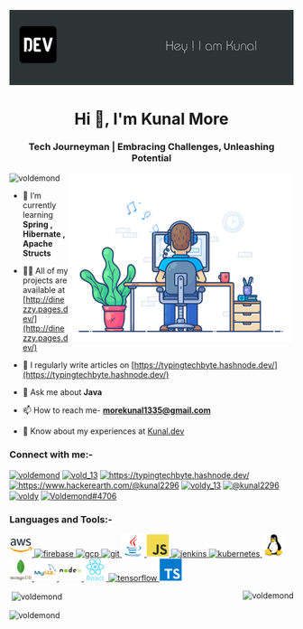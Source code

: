 ![logo](https://github.com/Voldemond/Voldemond/blob/main/Github%20Banner.png)
<h1 align="center">Hi 👋, I'm Kunal More</h1>
<h3 align="center">Tech Journeyman | Embracing Challenges, Unleashing Potential</h3>


<img align="right" alt="coding" width="400" src="https://raw.githubusercontent.com/jsuarezruiz/jsuarezruiz/master/images/coding.gif">

<p align="left"> <img src="https://komarev.com/ghpvc/?username=voldemond&label=Profile%20views&color=0e75b6&style=flat" alt="voldemond" /> </p>

- 🌱 I’m currently learning **Spring , Hibernate , Apache Structs**

- 👨‍💻 All of my projects are available at [http://dinezzy.pages.dev/](http://dinezzy.pages.dev/)

- 📝 I regularly write articles on [https://typingtechbyte.hashnode.dev/](https://typingtechbyte.hashnode.dev/)

- 💬 Ask me about **Java**

- 📫 How to reach me- **morekunal1335@gmail.com**

- 📄 Know about my experiences at [Kunal.dev](https://github.com/Voldemond/Snake-Game/files/11770416/Resume_3.pdf)

<h3 align="left">Connect with me:-</h3>
<p align="left">
<a href="https://twitter.com/voldemond" target="blank"><img align="center" src="https://raw.githubusercontent.com/rahuldkjain/github-profile-readme-generator/master/src/images/icons/Social/twitter.svg" alt="voldemond" height="30" width="40" /></a>
<a href="https://instagram.com/vold_13" target="blank"><img align="center" src="https://raw.githubusercontent.com/rahuldkjain/github-profile-readme-generator/master/src/images/icons/Social/instagram.svg" alt="vold_13" height="30" width="40" /></a>
<a href="https://hashnode.com/https://typingtechbyte.hashnode.dev/" target="blank"><img align="center" src="https://raw.githubusercontent.com/rahuldkjain/github-profile-readme-generator/master/src/images/icons/Social/hashnode.svg" alt="https://typingtechbyte.hashnode.dev/" height="30" width="40" /></a>
<a href="https://www.hackerrank.com/https://www.hackerearth.com/@kunal2296" target="blank"><img align="center" src="https://raw.githubusercontent.com/rahuldkjain/github-profile-readme-generator/master/src/images/icons/Social/hackerrank.svg" alt="https://www.hackerearth.com/@kunal2296" height="30" width="40" /></a>
<a href="https://www.leetcode.com/voldy_13" target="blank"><img align="center" src="https://raw.githubusercontent.com/rahuldkjain/github-profile-readme-generator/master/src/images/icons/Social/leet-code.svg" alt="voldy_13" height="30" width="40" /></a>
<a href="https://www.hackerearth.com/@kunal2296" target="blank"><img align="center" src="https://raw.githubusercontent.com/rahuldkjain/github-profile-readme-generator/master/src/images/icons/Social/hackerearth.svg" alt="@kunal2296" height="30" width="40" /></a>
<a href="https://auth.geeksforgeeks.org/user/voldy" target="blank"><img align="center" src="https://raw.githubusercontent.com/rahuldkjain/github-profile-readme-generator/master/src/images/icons/Social/geeks-for-geeks.svg" alt="voldy" height="30" width="40" /></a>
<a href="https://discord.gg/Voldemond#4706" target="blank"><img align="center" src="https://raw.githubusercontent.com/rahuldkjain/github-profile-readme-generator/master/src/images/icons/Social/discord.svg" alt="Voldemond#4706" height="30" width="40" /></a>
</p>

<h3 align="left">Languages and Tools:-</h3>
<p align="left"> <a href="https://aws.amazon.com" target="_blank" rel="noreferrer"> <img src="https://raw.githubusercontent.com/devicons/devicon/master/icons/amazonwebservices/amazonwebservices-original-wordmark.svg" alt="aws" width="40" height="40"/> </a> <a href="https://firebase.google.com/" target="_blank" rel="noreferrer"> <img src="https://www.vectorlogo.zone/logos/firebase/firebase-icon.svg" alt="firebase" width="40" height="40"/> </a> <a href="https://cloud.google.com" target="_blank" rel="noreferrer"> <img src="https://www.vectorlogo.zone/logos/google_cloud/google_cloud-icon.svg" alt="gcp" width="40" height="40"/> </a> <a href="https://git-scm.com/" target="_blank" rel="noreferrer"> <img src="https://www.vectorlogo.zone/logos/git-scm/git-scm-icon.svg" alt="git" width="40" height="40"/> </a> <a href="https://www.java.com" target="_blank" rel="noreferrer"> <img src="https://raw.githubusercontent.com/devicons/devicon/master/icons/java/java-original.svg" alt="java" width="40" height="40"/> </a> <a href="https://developer.mozilla.org/en-US/docs/Web/JavaScript" target="_blank" rel="noreferrer"> <img src="https://raw.githubusercontent.com/devicons/devicon/master/icons/javascript/javascript-original.svg" alt="javascript" width="40" height="40"/> </a> <a href="https://www.jenkins.io" target="_blank" rel="noreferrer"> <img src="https://www.vectorlogo.zone/logos/jenkins/jenkins-icon.svg" alt="jenkins" width="40" height="40"/> </a> <a href="https://kubernetes.io" target="_blank" rel="noreferrer"> <img src="https://www.vectorlogo.zone/logos/kubernetes/kubernetes-icon.svg" alt="kubernetes" width="40" height="40"/> </a> <a href="https://www.linux.org/" target="_blank" rel="noreferrer"> <img src="https://raw.githubusercontent.com/devicons/devicon/master/icons/linux/linux-original.svg" alt="linux" width="40" height="40"/> </a> <a href="https://www.mongodb.com/" target="_blank" rel="noreferrer"> <img src="https://raw.githubusercontent.com/devicons/devicon/master/icons/mongodb/mongodb-original-wordmark.svg" alt="mongodb" width="40" height="40"/> </a> <a href="https://www.mysql.com/" target="_blank" rel="noreferrer"> <img src="https://raw.githubusercontent.com/devicons/devicon/master/icons/mysql/mysql-original-wordmark.svg" alt="mysql" width="40" height="40"/> </a> <a href="https://nodejs.org" target="_blank" rel="noreferrer"> <img src="https://raw.githubusercontent.com/devicons/devicon/master/icons/nodejs/nodejs-original-wordmark.svg" alt="nodejs" width="40" height="40"/> </a> <a href="https://reactjs.org/" target="_blank" rel="noreferrer"> <img src="https://raw.githubusercontent.com/devicons/devicon/master/icons/react/react-original-wordmark.svg" alt="react" width="40" height="40"/> </a> <a href="https://www.tensorflow.org" target="_blank" rel="noreferrer"> <img src="https://www.vectorlogo.zone/logos/tensorflow/tensorflow-icon.svg" alt="tensorflow" width="40" height="40"/> </a> <a href="https://www.typescriptlang.org/" target="_blank" rel="noreferrer"> <img src="https://raw.githubusercontent.com/devicons/devicon/master/icons/typescript/typescript-original.svg" alt="typescript" width="40" height="40"/> </a> </p>

<p><img align="right" src="https://github-readme-stats.vercel.app/api/top-langs?username=voldemond&show_icons=true&locale=en&layout=compact" alt="voldemond" /></p>

<p>&nbsp;<img align="center" src="https://github-readme-stats.vercel.app/api?username=voldemond&show_icons=true&locale=en" alt="voldemond" /></p>

<p><img align="center" src="https://github-readme-streak-stats.herokuapp.com/?user=voldemond&" alt="voldemond" /></p>

